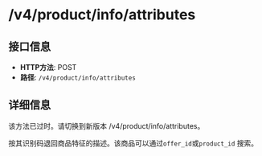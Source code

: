 # /v4/product/info/attributes

## 接口信息

- **HTTP方法**: POST
- **路径**: `/v4/product/info/attributes`

## 详细信息

该方法已过时。请切换到新版本 /v4/product/info/attributes。 

按其识别码退回商品特征的描述。该商品可以通过`offer_id`或`product_id` 搜索。
